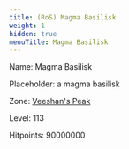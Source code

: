 ```yaml
---
title: (RoS) Magma Basilisk
weight: 1
hidden: true
menuTitle: Magma Basilisk
---
```


Name: Magma Basilisk

Placeholder: a magma basilisk

Zone: [Veeshan's Peak](/en/ros/exploration/veeshans_peak)

Level: 113

Hitpoints: 90000000